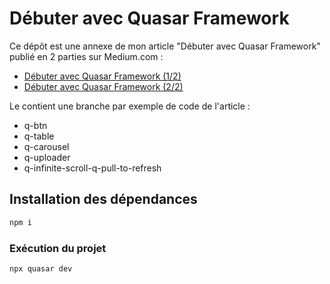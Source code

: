 # Débuter avec Quasar Framework

Ce dépôt est une annexe de mon article "Débuter avec Quasar Framework" publié en 2 parties sur Medium.com :

* [Débuter avec Quasar Framework (1/2)](https://medium.com/codeshake/d%C3%A9buter-avec-quasar-framework-1-2-a80d24437ae8)
* [Débuter avec Quasar Framework (2/2)]()

Le contient une branche par exemple de code de l'article :
* q-btn
* q-table
* q-carousel
* q-uploader
* q-infinite-scroll-q-pull-to-refresh

## Installation des dépendances
```bash
npm i
```

### Exécution du projet
```bash
npx quasar dev
```
